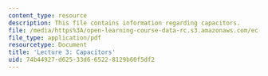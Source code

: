 ```yaml
---
content_type: resource
description: This file contains information regarding capacitors.
file: /media/https%3A/open-learning-course-data-rc.s3.amazonaws.com/ec-s06-practical-electronics-fall-2004/74b44927d62533d665228129b60f5df2_MITEC_S06F04_lec03.pdf
file_type: application/pdf
resourcetype: Document
title: 'Lecture 3: Capacitors'
uid: 74b44927-d625-33d6-6522-8129b60f5df2
---
```

